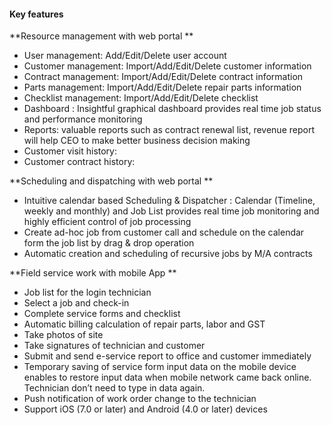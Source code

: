 #### Key features

**Resource management with web portal  **

* User management: Add/Edit/Delete user account
* Customer management: Import/Add/Edit/Delete customer information
* Contract  management: Import/Add/Edit/Delete contract information
* Parts management: Import/Add/Edit/Delete repair parts information
* Checklist  management: Import/Add/Edit/Delete checklist
* Dashboard : Insightful graphical dashboard provides real time job status and performance monitoring
* Reports: valuable reports such as contract renewal list, revenue report will help CEO to make better business decision making
* Customer visit history: 
* Customer contract history: 

**Scheduling and dispatching with web portal **

* Intuitive calendar based Scheduling & Dispatcher : Calendar \(Timeline, weekly and monthly\) and Job List provides real time job monitoring and highly efficient control of job processing
* Create ad-hoc job from customer call and schedule on the calendar form the job list by drag & drop operation
* Automatic creation and scheduling of recursive jobs by M/A contracts

**Field service work with mobile App **

* Job list for the login technician
* Select a job and check-in
* Complete service forms and checklist
* Automatic billing calculation of repair parts, labor and GST
* Take photos of site
* Take signatures of technician and customer
* Submit and send e-service report to office and customer immediately
* Temporary saving of service form input data on the mobile device enables to restore input data when mobile network came back online. Technician don’t need to type in data again.
* Push notification of  work order change to the technician
* Support iOS \(7.0 or later\) and Android \(4.0 or later\) devices



